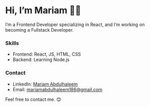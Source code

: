 # Hi, I’m Mariam 👋🏼

I’m a Frontend Developer specializing in React, and I’m working on becoming a Fullstack Developer.

### Skills

- Frontend: React, JS, HTML, CSS
- Backend: Learning Node.js

### Contact

- LinkedIn: [Mariam Abdulhaleem](https://www.linkedin.com/in/mariam-abdulhaleem-ba2791203/)
- Email: mariamabdulhaleem186@gmail.com

Feel free to contact me. 😊
